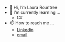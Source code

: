- 👋 Hi, I’m Laura Rountree
- 🌱 I’m currently learning ...
  - C#
- 📫 How to reach me ...
  - [Linkedin](https://www.linkedin.com/in/laurarountree/)
  - [email](mailto:laura.rountree@gmail.com?subject=[GitHub]%20Laura%20Rountree)

<!---
discolarrence/discolarrence is a ✨ special ✨ repository because its `README.md` (this file) appears on your GitHub profile.
You can click the Preview link to take a look at your changes.
--->
